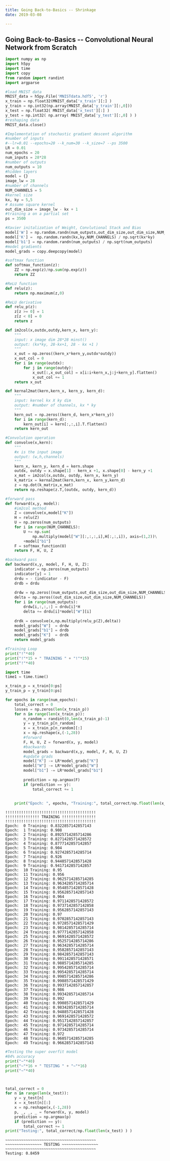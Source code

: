 ```yaml
---
title: Going Back-to-Basics -- Shrinkage
date: 2019-03-08

---
```


## Going Back-to-Basics -- Convolutional Neural Network from Scratch


```python
import numpy as np
import h5py
import time
import copy
from random import randint
import argparse
```


```python
#load MNIST data
MNIST_data = h5py.File('MNISTdata.hdf5', 'r')
x_train = np.float32(MNIST_data['x_train'][:] )
y_train = np.int32(np.array(MNIST_data['y_train'][:,0]))
x_test = np.float32( MNIST_data['x_test'][:] )
y_test = np.int32( np.array( MNIST_data['y_test'][:,0] ) )
#reshaping data
MNIST_data.close() 
```


```python
#Implementation of stochastic gradient descent algorithm
#number of inputs
#--lr=0.01 --epochs=20 --k_num=30 --k_size=7 --ps 3500
LR = 0.01
num_epochs = 20
num_inputs = 28*28
#number of outputs
num_outputs = 10
#hidden layers
model = {}
image_lw = 28
#number of channels
NUM_CHANNELS = 5
#kernel size
kx, ky = 5,5
# Assume square kernel
out_dim_size = image_lw - kx + 1
#training a on a partial set
ps = 3500
```


```python
#Xavier initalization of Weight, Convlutional Stack and Bias
model['W'] = np.random.randn(num_outputs,out_dim_size,out_dim_size,NUM_CHANNELS)/ np.sqrt(image_lw**2)
model['K'] =  np.random.randn(kx,ky,NUM_CHANNELS) / np.sqrt(kx*ky)
model['b1'] = np.random.randn(num_outputs) / np.sqrt(num_outputs)
#model gradients
model_grads = copy.deepcopy(model) 
```


```python
#softmax function
def softmax_function(z):
    ZZ = np.exp(z)/np.sum(np.exp(z))
    return ZZ

#ReLU function
def relu(z):
    return np.maximum(z,0)

#ReLU derivative
def relu_p(z):
    z[z >= 0] = 1
    z[z < 0] = 0
    return z
```


```python
def im2col(x,outdx,outdy,kern_x, kern_y):
    """
    input: x image dim 28*28 minst()
    output: (kx*ky, 28-kx+1, 28 - kx +1 )
    """
    x_out = np.zeros((kern_x*kern_y,outdx*outdy))
    x_out_col = 0
    for i in range(outdx):
        for j in range(outdy):
            x_out[:,x_out_col] = x[i:i+kern_x,j:j+kern_y].flatten()
            x_out_col += 1
    return x_out

```


```python
def kernal2mat(kern,kern_x, kern_y, kern_d):
    """
    input: kernel kx X ky dim
    output: #number of channels, kx * ky 
    """
    kern_out = np.zeros((kern_d, kern_x*kern_y))
    for i in range(kern_d):
        kern_out[i] = kern[:,:,i].T.flatten()
    return kern_out
```


```python
#Convolution operation
def convolve(x,kern):
    """
    #x is the input image
    output: (w,h,channels)
    """
    kern_x, kern_y, kern_d = kern.shape
    outdx, outdy = x.shape[1] - kern_x +1, x.shape[0] - kern_y +1
    x_mat = im2col(x,outdx, outdy, kern_x, kern_y)
    k_matrix = kernal2mat(kern,kern_x, kern_y,kern_d)
    z = np.dot(k_matrix,x_mat)
    return np.reshape(z.T,(outdx, outdy, kern_d))
```


```python
#forward pass
def forward(x,y, model):
    #im2col method
    Z = convolve(x,model["K"])
    H = relu(Z)
    U = np.zeros(num_outputs)
    for i in range(NUM_CHANNELS):
        U += np.sum(
            np.multiply(model["W"][:,:,:,i],H[:,:,i]), axis=(1,2))\
        +model["b1"]
    F = softmax_function(U)
    return F, H, U, Z
```


```python
#backward pass
def backward(x,y, model, F, H, U, Z):
    indicator = np.zeros(num_outputs)
    indicator[y] = 1
    drdu = - (indicator - F)
    drdb = drdu
    
    drdw = np.zeros((num_outputs,out_dim_size,out_dim_size,NUM_CHANNELS))
    delta = np.zeros((out_dim_size,out_dim_size,NUM_CHANNELS))
    for i in range(num_outputs):
        drdw[i,:,:,:] = drdu[i]*H
        delta += drdu[i]*model["W"][i]
    
    drdk = convolve(x,np.multiply(relu_p(Z),delta))
    model_grads["W"]  = drdw
    model_grads["b1"] = drdb
    model_grads["K"]  = drdk
    return model_grads

```


```python
#Training Loop
print("!"*40)
print("!"*15 + " TRAINING " + "!"*15)
print("!"*40)

import time
time1 = time.time()

x_train_p = x_train[0:ps]
y_train_p = y_train[0:ps]

for epochs in range(num_epochs):
    total_correct = 0
    losses = np.zeros(len(x_train_p))
    for n in range(len(x_train_p)):
        n_random = randint(0,len(x_train_p)-1)
        y = y_train_p[n_random]
        x = x_train_p[n_random][:]
        x = np.reshape(x,(-1,28))
        #forward
        F, H, U, Z = forward(x, y, model)
        #backwards
        model_grads = backward(x,y, model, F, H, U, Z)
        #update grads
        model["K"] -= LR*model_grads["K"]
        model["W"] -= LR*model_grads["W"]
        model["b1"] -= LR*model_grads["b1"]
        
        prediction = np.argmax(F)
        if (prediction == y):
            total_correct += 1
            
            
    print("Epoch: ", epochs, "Training:", total_correct/np.float(len(x_train_p)) )
```

    !!!!!!!!!!!!!!!!!!!!!!!!!!!!!!!!!!!!!!!!
    !!!!!!!!!!!!!!! TRAINING !!!!!!!!!!!!!!!
    !!!!!!!!!!!!!!!!!!!!!!!!!!!!!!!!!!!!!!!!
    Epoch:  0 Training: 0.8322857142857143
    Epoch:  1 Training: 0.908
    Epoch:  2 Training: 0.8925714285714286
    Epoch:  3 Training: 0.8271428571428572
    Epoch:  4 Training: 0.8777142857142857
    Epoch:  5 Training: 0.904
    Epoch:  6 Training: 0.9274285714285714
    Epoch:  7 Training: 0.926
    Epoch:  8 Training: 0.9448571428571428
    Epoch:  9 Training: 0.9417142857142857
    Epoch:  10 Training: 0.95
    Epoch:  11 Training: 0.956
    Epoch:  12 Training: 0.9625714285714285
    Epoch:  13 Training: 0.9634285714285714
    Epoch:  14 Training: 0.9548571428571428
    Epoch:  15 Training: 0.9562857142857143
    Epoch:  16 Training: 0.964
    Epoch:  17 Training: 0.9711428571428572
    Epoch:  18 Training: 0.9737142857142858
    Epoch:  19 Training: 0.9562857142857143
    Epoch:  20 Training: 0.97
    Epoch:  21 Training: 0.9702857142857143
    Epoch:  22 Training: 0.9728571428571429
    Epoch:  23 Training: 0.9814285714285714
    Epoch:  24 Training: 0.9777142857142858
    Epoch:  25 Training: 0.9691428571428572
    Epoch:  26 Training: 0.9525714285714286
    Epoch:  27 Training: 0.9634285714285714
    Epoch:  28 Training: 0.9582857142857143
    Epoch:  29 Training: 0.9842857142857143
    Epoch:  30 Training: 0.9911428571428571
    Epoch:  31 Training: 0.9885714285714285
    Epoch:  32 Training: 0.9954285714285714
    Epoch:  33 Training: 0.9954285714285714
    Epoch:  34 Training: 0.9985714285714286
    Epoch:  35 Training: 0.9988571428571429
    Epoch:  36 Training: 0.9937142857142857
    Epoch:  37 Training: 0.986
    Epoch:  38 Training: 0.9934285714285714
    Epoch:  39 Training: 0.992
    Epoch:  40 Training: 0.9908571428571429
    Epoch:  41 Training: 0.9834285714285714
    Epoch:  42 Training: 0.9488571428571428
    Epoch:  43 Training: 0.9691428571428572
    Epoch:  44 Training: 0.9517142857142857
    Epoch:  45 Training: 0.9714285714285714
    Epoch:  46 Training: 0.9734285714285714
    Epoch:  47 Training: 0.972
    Epoch:  48 Training: 0.9605714285714285
    Epoch:  49 Training: 0.9662857142857143



```python
#Testing the super overfit model 
#84% accuracy 
print("~"*40)
print("~"*16 + " TESTING " + "~"*16)
print("~"*40)



total_correct = 0
for n in range(len(x_test)):
    y = y_test[n]
    x = x_test[n][:]
    x = np.reshape(x,(-1,28))
    p, _, _, _ = forward(x, y, model)
    prediction = np.argmax(p)
    if (prediction == y):
        total_correct += 1
print("Testing:", total_correct/np.float(len(x_test) ) )

```

    ~~~~~~~~~~~~~~~~~~~~~~~~~~~~~~~~~~~~~~~~
    ~~~~~~~~~~~~~~~~ TESTING ~~~~~~~~~~~~~~~~
    ~~~~~~~~~~~~~~~~~~~~~~~~~~~~~~~~~~~~~~~~
    Testing: 0.8459

